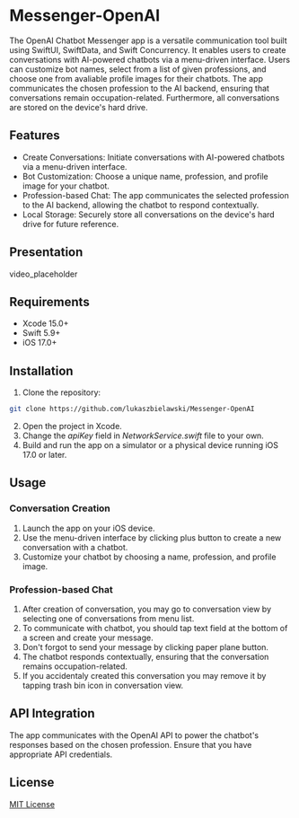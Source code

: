# Messenger-OpenAI

The OpenAI Chatbot Messenger app is a versatile communication tool built using SwiftUI, SwiftData, and Swift Concurrency. It enables users to create conversations with AI-powered chatbots via a menu-driven interface. Users can customize bot names, select from a list of given professions, and choose one from avaliable profile images for their chatbots. The app communicates the chosen profession to the AI backend, ensuring that conversations remain occupation-related. Furthermore, all conversations are stored on the device's hard drive.

<h2>Features</h2>

* Create Conversations: Initiate conversations with AI-powered chatbots via a menu-driven interface.
* Bot Customization: Choose a unique name, profession, and profile image for your chatbot.
* Profession-based Chat: The app communicates the selected profession to the AI backend, allowing the chatbot to respond contextually.
* Local Storage: Securely store all conversations on the device's hard drive for future reference.
  
<h2>Presentation</h2>

video_placeholder

<h2>Requirements</h2>

* Xcode 15.0+
* Swift 5.9+
* iOS 17.0+

<h2>Installation</h2>

1. Clone the repository:

```bash
git clone https://github.com/lukaszbielawski/Messenger-OpenAI
```

2. Open the project in Xcode.
3. Change the <i>apiKey</i> field in <i>NetworkService.swift</i> file to your own.
4. Build and run the app on a simulator or a physical device running iOS 17.0 or later.

<h2>Usage</h2>

<h3>Conversation Creation</h3>

1. Launch the app on your iOS device.
2. Use the menu-driven interface by clicking plus button to create a new conversation with a chatbot.
3. Customize your chatbot by choosing a name, profession, and profile image.

<h3>Profession-based Chat</h3>

1. After creation of conversation, you may go to conversation view by selecting one of conversations from menu list.
2. To communicate with chatbot, you should tap text field at the bottom of a screen and create your message.
3. Don't forgot to send your message by clicking paper plane button.
4. The chatbot responds contextually, ensuring that the conversation remains occupation-related.
5. If you accidentaly created this conversation you may remove it by tapping trash bin icon in conversation view.

<h2>API Integration</h2>

The app communicates with the OpenAI API to power the chatbot's responses based on the chosen profession. Ensure that you have appropriate API credentials.

<h2>License</h2>

<a href="https://www.mit.edu/~amini/LICENSE.md">MIT License</a>
